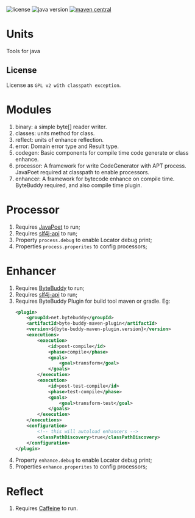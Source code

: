 <p>
<img src="https://img.shields.io/badge/license-GPLv2%20CE-green?style=plastic" alt="license"/>
<img src="https://img.shields.io/badge/java-8+-yellowgreen?style=plastic" alt="java version"/>
<a href="https://central.sonatype.com/search?smo=true&q=parent&namespace=io.github.zenliucn.units">
<img src="https://img.shields.io/maven-central/v/io.github.zenliucn.units/parent?style=plastic" alt="maven central"/>
</a>
</p>

# Units
 Tools for java

## License

License as `GPL v2 with classpath exception`.

# Modules
1. binary: a simple byte[] reader writer.
2. classes: units method for class.
3. reflect: units of enhance reflection.
4. error: Domain error type and Result type.
5. codegen: Basic components for compile time code generate or class enhance.
6. processor: A framework for write CodeGenerator with APT process. JavaPoet required at classpath to enable processors.
7. enhancer: A framework for bytecode enhance on compile time. ByteBuddy required, and also compile time plugin.

# Processor
1. Requires [JavaPoet](https://github.com/square/javapoet) to run;
2. Requires [slf4j-api](https://www.qos.ch/) to run;
3. Property `process.debug` to enable Locator debug print;
4. Properties `process.properites` to config processors;
# Enhancer
1. Requires [ByteBuddy](https://bytebuddy.net/) to run; 
2. Requires [slf4j-api](https://www.qos.ch/) to run;
3. Requires ByteBuddy Plugin for build tool maven or gradle. Eg:
    ```xml
    <plugin>
        <groupId>net.bytebuddy</groupId>
        <artifactId>byte-buddy-maven-plugin</artifactId>
        <version>${byte-buddy-maven-plugin.version}</version>
        <executions>
            <execution>
                <id>post-compile</id>
                <phase>compile</phase>
                <goals>
                    <goal>transform</goal>
                </goals>
            </execution>
            <execution>
                <id>post-test-compile</id>
                <phase>test-compile</phase>
                <goals>
                    <goal>transform-test</goal>
                </goals>
            </execution>
        </executions>
        <configuration>
            <!-- this will autoload enhancers -->
            <classPathDiscovery>true</classPathDiscovery>
        </configuration>
    </plugin>
    ```
4. Property `enhance.debug` to enable Locator debug print;
5. Properties `enhance.properites` to config processors;
# Reflect
1. Requires [Caffeine](https://github.com/ben-manes/caffeine) to run.